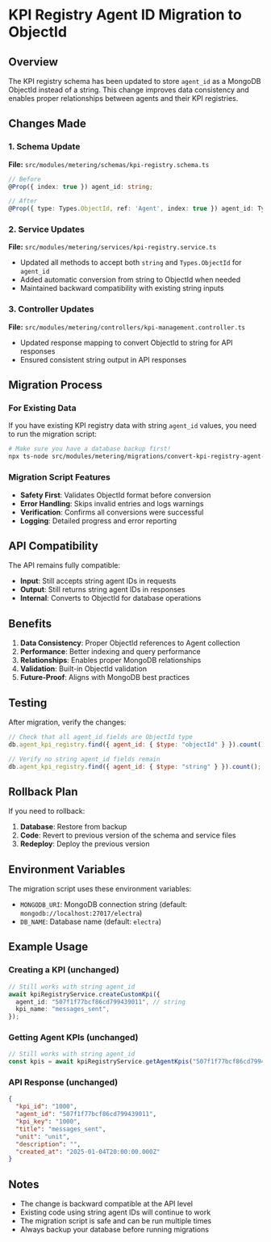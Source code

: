 # KPI Registry Agent ID Migration to ObjectId

## Overview

The KPI registry schema has been updated to store `agent_id` as a MongoDB ObjectId instead of a string. This change improves data consistency and enables proper relationships between agents and their KPI registries.

## Changes Made

### 1. Schema Update

**File:** `src/modules/metering/schemas/kpi-registry.schema.ts`

```typescript
// Before
@Prop({ index: true }) agent_id: string;

// After
@Prop({ type: Types.ObjectId, ref: 'Agent', index: true }) agent_id: Types.ObjectId;
```

### 2. Service Updates

**File:** `src/modules/metering/services/kpi-registry.service.ts`

- Updated all methods to accept both `string` and `Types.ObjectId` for `agent_id`
- Added automatic conversion from string to ObjectId when needed
- Maintained backward compatibility with existing string inputs

### 3. Controller Updates

**File:** `src/modules/metering/controllers/kpi-management.controller.ts`

- Updated response mapping to convert ObjectId to string for API responses
- Ensured consistent string output in API responses

## Migration Process

### For Existing Data

If you have existing KPI registry data with string `agent_id` values, you need to run the migration script:

```bash
# Make sure you have a database backup first!
npx ts-node src/modules/metering/migrations/convert-kpi-registry-agent-id.ts
```

### Migration Script Features

- **Safety First**: Validates ObjectId format before conversion
- **Error Handling**: Skips invalid entries and logs warnings
- **Verification**: Confirms all conversions were successful
- **Logging**: Detailed progress and error reporting

## API Compatibility

The API remains fully compatible:

- **Input**: Still accepts string agent IDs in requests
- **Output**: Still returns string agent IDs in responses
- **Internal**: Converts to ObjectId for database operations

## Benefits

1. **Data Consistency**: Proper ObjectId references to Agent collection
2. **Performance**: Better indexing and query performance
3. **Relationships**: Enables proper MongoDB relationships
4. **Validation**: Built-in ObjectId validation
5. **Future-Proof**: Aligns with MongoDB best practices

## Testing

After migration, verify the changes:

```javascript
// Check that all agent_id fields are ObjectId type
db.agent_kpi_registry.find({ agent_id: { $type: "objectId" } }).count();

// Verify no string agent_id fields remain
db.agent_kpi_registry.find({ agent_id: { $type: "string" } }).count();
```

## Rollback Plan

If you need to rollback:

1. **Database**: Restore from backup
2. **Code**: Revert to previous version of the schema and service files
3. **Redeploy**: Deploy the previous version

## Environment Variables

The migration script uses these environment variables:

- `MONGODB_URI`: MongoDB connection string (default: `mongodb://localhost:27017/electra`)
- `DB_NAME`: Database name (default: `electra`)

## Example Usage

### Creating a KPI (unchanged)

```typescript
// Still works with string agent_id
await kpiRegistryService.createCustomKpi({
  agent_id: "507f1f77bcf86cd799439011", // string
  kpi_name: "messages_sent",
});
```

### Getting Agent KPIs (unchanged)

```typescript
// Still works with string agent_id
const kpis = await kpiRegistryService.getAgentKpis("507f1f77bcf86cd799439011");
```

### API Response (unchanged)

```json
{
  "kpi_id": "1000",
  "agent_id": "507f1f77bcf86cd799439011",
  "kpi_key": "1000",
  "title": "messages_sent",
  "unit": "unit",
  "description": "",
  "created_at": "2025-01-04T20:00:00.000Z"
}
```

## Notes

- The change is backward compatible at the API level
- Existing code using string agent IDs will continue to work
- The migration script is safe and can be run multiple times
- Always backup your database before running migrations
